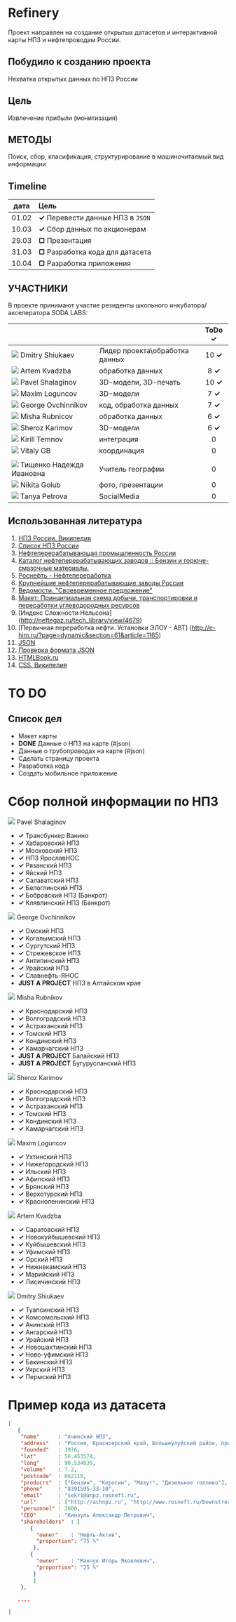 # Refinery

Проект направлен на создание открытых датасетов и интерактивной карты НПЗ и нефтепроводам России.

## Побудило к созданию проекта

Нехватка открытых данных по НПЗ России

## Цель

Извлечение прибыли (монитизация)

## МЕТОДЫ

Поиск, сбор, класификация, структурирование в машиночитаемый вид информации

## Timeline

|   дата    | Цель                                         |
|:---------:|:---------------------------------------------|
| 01.02     | **✓** Перевести данные НПЗ в `JSON`          |
| 10.03     | **✓** Сбор данных по акционерам              |
| 29.03     | **▢** Презентация                            |
| 31.03     | **▢** Разработка кода  для датасета          |
| 10.04     | **▢** Разработка приложения                  |



## УЧАСТНИКИ

В проекте принимают участие резиденты школьного инкубатора/акселератора SODA LABS:

|                                                                             |                              |ToDo **✓**|
|---------------------------------------------------------------------------  |:------------------------------|:----:|
 ![](https://avatars3.githubusercontent.com/u/5991448?s=46) Dmitry Shiukaev   | Лидер проекта\обработка данных|10 **✓**|
 ![](https://avatars3.githubusercontent.com/u/4639509?s=46) Artem Kvadzba     | обработка данных              |8 **✓**|
 ![](https://avatars0.githubusercontent.com/u/3833771?s=46) Pavel Shalaginov  | 3D-модели, 3D-печать          |10 **✓**|
 ![](https://avatars2.githubusercontent.com/u/3838734?s=46) Maxim Loguncov    | 3D-модели                     |7 **✓**|
 ![](https://avatars1.githubusercontent.com/u/6061182?s=46) George Ovchinnikov|код, обработка данных          |7 **✓**|
 ![](https://avatars1.githubusercontent.com/u/6498865?s=46) Misha Rubnicov    | обработка данных              |6 **✓**|
 ![](https://avatars0.githubusercontent.com/u/4226210?s=46) Sheroz Karimov    | 3D-модели                     |6 **✓**|
 ![](https://avatars0.githubusercontent.com/u/147170?s=46) Kirill Temnov      | интеграция                    |0|
 ![](https://avatars0.githubusercontent.com/u/842476?s=46) Vitaly GB          | координация                   |0|
                                                                              |                               |
 ![](http://www.gravatar.com/avatar/f7e166e67e46c6cbccb66a54107f08b1?s=46) Тищенко Надежда Ивановна                                  |Учитель географии              |0|
 ![](https://avatars3.githubusercontent.com/u/6450286?s=46) Nikita Golub      | фото, презентации             |0|
 ![](https://avatars0.githubusercontent.com/u/6568321?s=46) Tanya Petrova     | SocialMedia                   |0|


## Использованная литература

 1. [НПЗ России. Википедия](http://ru.wikipedia.org/wiki/%D0%9D%D0%B5%D1%84%D1%82%D1%8F%D0%BD%D0%B0%D1%8F_%D0%BF%D1%80%D0%BE%D0%BC%D1%8B%D1%88%D0%BB%D0%B5%D0%BD%D0%BD%D0%BE%D1%81%D1%82%D1%8C_%D0%A0%D0%BE%D1%81%D1%81%D0%B8%D0%B8)
 1. [Список НПЗ России](http://www.wiki-prom.ru/20otrasl.html)
 1. [Нефтеперерабатывающая промышленность России](http://ru.wikipedia.org/wiki/Нефтеперерабатывающая_промышленность_России)
 1. [Каталог нефтеперерабатывающих заводов :: Бензин и горюче-смазочные материалы.](http://www.benzol.ru/npz/?status=2&page=1)
 1. [Роснефть - Нефтепереработка](http://www.rosneft.ru/Downstream/refining/)
 1. [Крупнейшие нефтеперерабатывающие заводы России](http://neftegas.info/engine/info/krupnjejshije-njeftjepjerjerabatyvajushhije-zavody-rossii)
 1. [Ведомости. "Своевременное предложение"](http://tbu.com.ua/digest/svoevremennoe_predlojenie.html)
 1. [Макет: Принципиальная схема добычи, транспортировки и переработки углеводородных ресурсов](http://www.maket-russia.ru/portfolio/portfolio-uchebnye-makety-i-modeli/maket-printsipialnaya-skhema-dobychi-transportirovki-i-pererabotki-uglevodorodnykh-resursov/)
 1. [Индекс Сложности Нельсона] (http://neftegaz.ru/tech_library/view/4679)
 1. [Первичная переработка нефти. Установки ЭЛОУ - АВТ] (http://e-him.ru/?page=dynamic&section=61&article=1165) 
 1. [JSON](http://ru.wikipedia.org/wiki/JSON) 
 1. [Проверка формата JSON](http://jsonformatter.curiousconcept.com/)
 1. [HTMLBook.ru](http://htmlbook.ru/html5)
 1. [CSS. Википедия](http://ru.wikipedia.org/wiki/%D0%9A%D0%B0%D1%81%D0%BA%D0%B0%D0%B4%D0%BD%D1%8B%D0%B5_%D1%82%D0%B0%D0%B1%D0%BB%D0%B8%D1%86%D1%8B_%D1%81%D1%82%D0%B8%D0%BB%D0%B5%D0%B9)


# TO DO

## Список дел
- Макет карты
- **DONE** Данные о НПЗ на карте (#json)
- Данные о трубопроводах на карте (#json)
- Сделать страницу проекта
- Разработка кода
- Создать мобильное приложение


# Сбор полной информации по НПЗ

![](https://avatars0.githubusercontent.com/u/3833771?s=36) Pavel Shalaginov
- **✓** Трансбункер Ванино
- **✓** Хабаровский НПЗ
- **✓** Московский НПЗ
- **✓** НПЗ ЯрославНОС
- **✓** Рязанский НПЗ
- **✓** Яйский НПЗ
- **✓** Салаватский НПЗ
- **✓** Белоглинский НПЗ
- **✓** Бобровский НПЗ (Банкрот)
- **✓** Клявлинский НПЗ (Банкрот)

![](https://avatars1.githubusercontent.com/u/6061182?s=36) George Ovchinnikov
- **✓** Омский НПЗ
- **✓** Когалымский НПЗ
- **✓** Сургутский НПЗ
- **✓** Стрежевское НПЗ
- **✓** Антипинский НПЗ
- **✓** Урайский НПЗ
- **✓** Cлавнефть-ЯНОС
- **JUST A PROJEСT** НПЗ в Алтайском крае

![](https://avatars1.githubusercontent.com/u/6498865?s=36) Misha Rubnikov
- **✓** Краснодарский  НПЗ
- **✓** Волгоградский НПЗ
- **✓** Астраханский НПЗ
- **✓** Томский НПЗ
- **✓** Кондинский НПЗ
- **✓** Камарчагский НПЗ
- **JUST A PROJEСT** Балайский НПЗ
- **JUST A PROJEСT** Бугурусланский НПЗ

![](https://avatars0.githubusercontent.com/u/4226210?s=36) Sheroz Karimov
- **✓** Краснодарский  НПЗ
- **✓** Волгоградский НПЗ
- **✓** Астраханский НПЗ
- **✓** Томский НПЗ
- **✓** Кондинский НПЗ
- **✓** Камарчагский НПЗ


![](https://avatars2.githubusercontent.com/u/3838734?s=36) Maxim Loguncov
- **✓** Ухтинский НПЗ
- **✓** Нижегородский НПЗ
- **✓** Ильский НПЗ
- **✓** Афипский НПЗ
- **✓** Брянский НПЗ
- **✓** Верхотурский НПЗ
- **✓** Красноленинский НПЗ

![](https://avatars3.githubusercontent.com/u/4639509?s=36) Artem Kvadzba 
- **✓** Саратовский НПЗ
- **✓** Новокуйбышевский НПЗ
- **✓** Куйбышевский НПЗ
- **✓** Уфимский НПЗ
- **✓** Орский НПЗ
- **✓** Нижнекамский НПЗ
- **✓** Марийский НПЗ
- **✓** Лисичинский НПЗ

![](https://avatars2.githubusercontent.com/u/5991448?s=36)  Dmitry Shiukaev
- **✓** Туапсинский НПЗ
- **✓** Комсомольский НПЗ
- **✓** Ачинский НПЗ
- **✓** Ангарский НПЗ
- **✓** Урайский НПЗ
- **✓** Новошахтинский НПЗ
- **✓** Ново-уфимский НПЗ
- **✓** Бакинский НПЗ
- **✓** Уярский НПЗ
- **✓** Пермский НПЗ

# Пример кода из датасета

```json
[
   {
    "name"		: "Ачинский НПЗ",
    "address"	: "Россия, Красноярский край, Большеулуйский район, промзона НПЗ ОАО АНПЗ ВНК",
    "founded"	: 1976,
    "lat"		: 56.453574,
    "long"		: 90.534039,
    "volume"	: 7.2,
    "postcode"	: 662110,
    "producrs"	: ["Бензин", "Керосин", "Мазут", "Дизельное топливо"],
    "phone"		: "8391595-33-10",
    "email"		: "sekr1@anpz.rosneft.ru",
    "url"		: ["http://achnpz.ru", "http://www.rosneft.ru/Downstream/refining/Refineries/Achinsk_Refinery"],
    "personnel"	: 2000,
    "CEO"		: "Кинзуль Александр Петрович",
    "shareholders"	: [ 
       {  
         "owner"	: "Нефть-Актив", 
         "proportion": "75 %"
        },
       {
         "owner"	: "Манчук Игорь Яковлевич",
         "proportion": "25 %"
        }
        ]
    },

   ....

]
```



 
